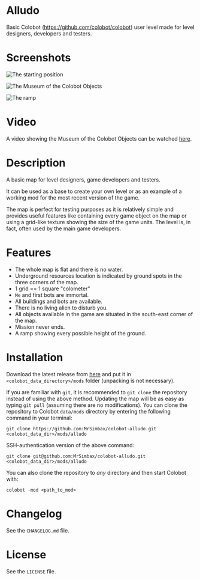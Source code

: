 # Alludo #

Basic Colobot (https://github.com/colobot/colobot) user level made for level designers, developers and testers.

# Screenshots #

![The starting position](http://i.imgur.com/oPRFTza.png)

![The Museum of the Colobot Objects](http://i.imgur.com/NLQjqdc.png)

![The ramp](http://i.imgur.com/ASJZKE4.png)

# Video #

A video showing the Museum of the Colobot Objects can be watched [here](https://youtu.be/bAGesuqPi38).

# Description #

A basic map for level designers, game developers and testers.

It can be used as a base to create your own level or as an example of a working mod for the most recent version of the game.

The map is perfect for testing purposes as it is relatively simple and provides useful features like containing every game object on the map or using a grid-like texture showing the size of the game units. The level is, in fact, often used by the main game developers.

# Features #

* The whole map is flat and there is no water.
* Underground resources location is indicated by ground spots in the three corners of the map.
* 1 grid == 1 square "colometer"
* `Me` and first bots are immortal.
* All buildings and bots are available.
* There is no living alien to disturb you.
* All objects available in the game are situated in the south-east corner of the map.
* Mission never ends.
* A ramp showing every possible height of the ground.

# Installation #

Download the latest release from [here](https://github.com/MrSimbax/colobot-alludo/releases) and put it in `<colobot_data_directory>/mods` folder (unpacking is not necessary).

If you are familiar with `git`, it is recommended to `git clone` the repository instead of using the above method. Updating the map will be as easy as typing `git pull` (assuming there are no modifications). You can clone the repository to Colobot `data/mods` directory by entering the following command in your terminal:

    git clone https://github.com:MrSimbax/colobot-alludo.git <colobot_data_dir>/mods/alludo

SSH-authentication version of the above command:

    git clone git@github.com:MrSimbax/colobot-alludo.git <colobot_data_dir>/mods/alludo

You can also clone the repository to _any_ directory and then start Colobot with:

    colobot -mod <path_to_mod>

# Changelog #

See the `CHANGELOG.md` file.

# License #

See the `LICENSE` file.
